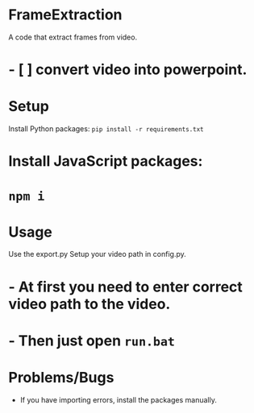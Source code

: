 # FrameExtraction
A code that extract frames from video.
# - [ ] convert video into powerpoint.

# Setup
 Install Python packages:
 `pip install -r requirements.txt` 
# Install JavaScript packages:
# `npm i`
 
 # Usage
 Use the export.py
 Setup your video path in config.py.
# - At first you need to enter correct video path to the video.
# - Then just open `run.bat`

 # Problems/Bugs
 - If you have importing errors, install the packages manually.

